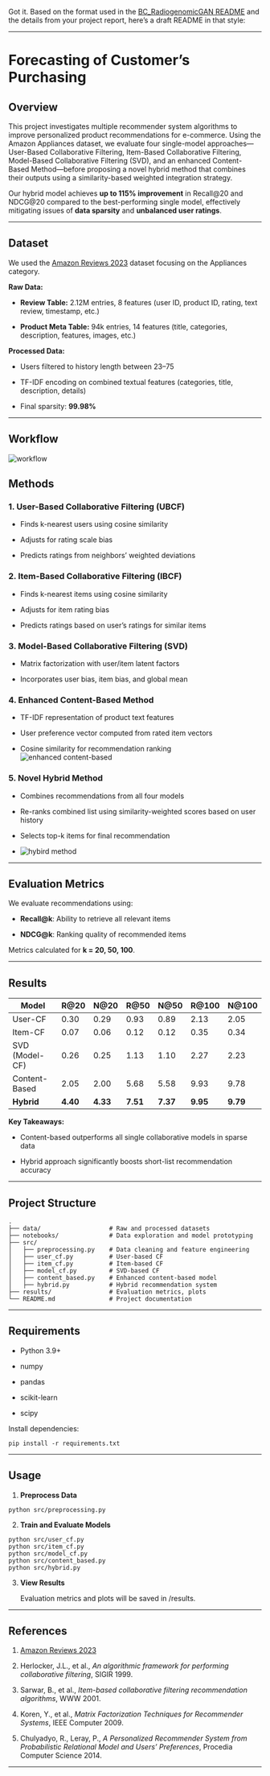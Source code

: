 Got it. Based on the format used in the [BC_RadiogenomicGAN README](https://github.com/mattthuang/BC_RadiogenomicGAN/tree/main) and the details from your project report, here’s a draft README in that style:

---

# **Forecasting of Customer’s Purchasing**

  

## **Overview**

  

This project investigates multiple recommender system algorithms to improve personalized product recommendations for e-commerce. Using the Amazon Appliances dataset, we evaluate four single-model approaches—User-Based Collaborative Filtering, Item-Based Collaborative Filtering, Model-Based Collaborative Filtering (SVD), and an enhanced Content-Based Method—before proposing a novel hybrid method that combines their outputs using a similarity-based weighted integration strategy.

  

Our hybrid model achieves **up to 115% improvement** in Recall@20 and NDCG@20 compared to the best-performing single model, effectively mitigating issues of **data sparsity** and **unbalanced user ratings**.

---

## **Dataset**

  

We used the [Amazon Reviews 2023](https://amazon-reviews-2023.github.io/) dataset focusing on the Appliances category.

  

**Raw Data:**

- **Review Table:** 2.12M entries, 8 features (user ID, product ID, rating, text review, timestamp, etc.)
    
- **Product Meta Table:** 94k entries, 14 features (title, categories, description, features, images, etc.)
    

  

**Processed Data:**

- Users filtered to history length between 23–75
    
- TF-IDF encoding on combined textual features (categories, title, description, details)
    
- Final sparsity: **99.98%**
    

---
## **Workflow**
 ![workflow](./workflow.png)

## **Methods**

  

### **1. User-Based Collaborative Filtering (UBCF)**

- Finds k-nearest users using cosine similarity
    
- Adjusts for rating scale bias
    
- Predicts ratings from neighbors’ weighted deviations
    

  

### **2. Item-Based Collaborative Filtering (IBCF)**

- Finds k-nearest items using cosine similarity
    
- Adjusts for item rating bias
    
- Predicts ratings based on user’s ratings for similar items
    

  

### **3. Model-Based Collaborative Filtering (SVD)**

- Matrix factorization with user/item latent factors
    
- Incorporates user bias, item bias, and global mean
    

  

### **4. Enhanced Content-Based Method**

- TF-IDF representation of product text features
    
- User preference vector computed from rated item vectors
    
- Cosine similarity for recommendation ranking
 ![enhanced content-based](./forcast_pic.png)
    

  

### **5. Novel Hybrid Method**

- Combines recommendations from all four models
    
- Re-ranks combined list using similarity-weighted scores based on user history
    
- Selects top-k items for final recommendation
- ![hybird method](./hybird.png)
    

---

## **Evaluation Metrics**

  

We evaluate recommendations using:

- **Recall@k**: Ability to retrieve all relevant items
    
- **NDCG@k**: Ranking quality of recommended items
    

  

Metrics calculated for **k = 20, 50, 100**.

---

## **Results**

|**Model**|**R@20**|**N@20**|**R@50**|**N@50**|**R@100**|**N@100**|
|---|---|---|---|---|---|---|
|User-CF|0.30|0.29|0.93|0.89|2.13|2.05|
|Item-CF|0.07|0.06|0.12|0.12|0.35|0.34|
|SVD (Model-CF)|0.26|0.25|1.13|1.10|2.27|2.23|
|Content-Based|2.05|2.00|5.68|5.58|9.93|9.78|
|**Hybrid**|**4.40**|**4.33**|**7.51**|**7.37**|**9.95**|**9.79**|

**Key Takeaways:**

- Content-based outperforms all single collaborative models in sparse data
    
- Hybrid approach significantly boosts short-list recommendation accuracy
    

---

## **Project Structure**

```
.
├── data/                   # Raw and processed datasets
├── notebooks/              # Data exploration and model prototyping
├── src/
│   ├── preprocessing.py    # Data cleaning and feature engineering
│   ├── user_cf.py          # User-based CF
│   ├── item_cf.py          # Item-based CF
│   ├── model_cf.py         # SVD-based CF
│   ├── content_based.py    # Enhanced content-based model
│   ├── hybrid.py           # Hybrid recommendation system
├── results/                # Evaluation metrics, plots
└── README.md               # Project documentation
```

---

## **Requirements**

- Python 3.9+
    
- numpy
    
- pandas
    
- scikit-learn
    
- scipy
    

  

Install dependencies:

```
pip install -r requirements.txt
```

---

## **Usage**

1. **Preprocess Data**
    

```
python src/preprocessing.py
```

2. **Train and Evaluate Models**
    

```
python src/user_cf.py
python src/item_cf.py
python src/model_cf.py
python src/content_based.py
python src/hybrid.py
```

3. **View Results**
    
    Evaluation metrics and plots will be saved in /results.
    

---

## **References**

1. [Amazon Reviews 2023](https://amazon-reviews-2023.github.io/)
    
2. Herlocker, J.L., et al., _An algorithmic framework for performing collaborative filtering_, SIGIR 1999.
    
3. Sarwar, B., et al., _Item-based collaborative filtering recommendation algorithms_, WWW 2001.
    
4. Koren, Y., et al., _Matrix Factorization Techniques for Recommender Systems_, IEEE Computer 2009.
    
5. Chulyadyo, R., Leray, P., _A Personalized Recommender System from Probabilistic Relational Model and Users’ Preferences_, Procedia Computer Science 2014.
    

---


